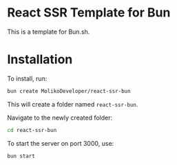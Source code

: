 
# React SSR Template for Bun

This is a template for Bun.sh.
# Installation

To install, run:

```sh
bun create MolikoDeveloper/react-ssr-bun
```
This will create a folder named `react-ssr-bun`.

Navigate to the newly created folder:

```sh 
cd react-ssr-bun
```

To start the server on port 3000, use:

```sh
bun start
```